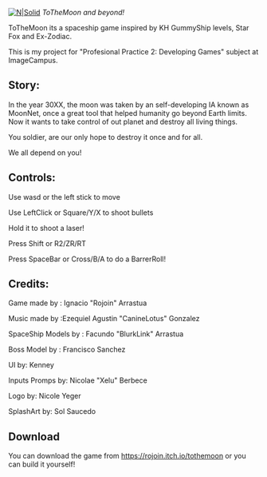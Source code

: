 [![N|Solid](https://img.itch.zone/aW1nLzEyNjYyMzE2LnBuZw==/original/bnDxbN.png)]((https://rojoin.itch.io/tothemoon))
_ToTheMoon and beyond!_

ToTheMoon its a spaceship game inspired by KH GummyShip levels, Star Fox and Ex-Zodiac. 

 This is my project for "Profesional Practice 2: Developing Games" subject at ImageCampus.

## Story:
In the year 30XX, the moon was taken by an self-developing IA known as MoonNet, once a  great tool that helped humanity go beyond Earth limits.
Now it wants to take control of out planet and destroy all living things.

You soldier, are our only hope to destroy it once and for all.

We all depend on you!

## Controls:
Use wasd or the left stick to move

Use LeftClick or Square/Y/X to shoot bullets

Hold it to shoot a laser!

Press Shift or R2/ZR/RT

Press SpaceBar or Cross/B/A to do a BarrerRoll!

## Credits:
Game made by : Ignacio "Rojoin" Arrastua

Music made by :Ezequiel Agustin "CanineLotus" Gonzalez

SpaceShip Models by : Facundo "BlurkLink" Arrastua

Boss Model by : Francisco Sanchez

UI by: Kenney

Inputs Promps by: Nicolae "Xelu" Berbece

Logo by: Nicole Yeger

SplashArt by: Sol Saucedo

## Download
You can download the game from https://rojoin.itch.io/tothemoon or you can build it yourself!
